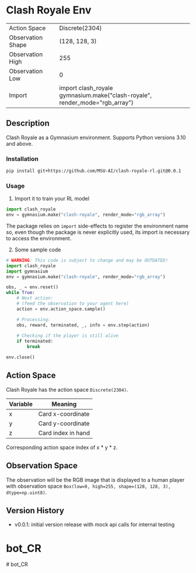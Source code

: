 # Clash Royale Env

<table>
    <tbody>
        <tr>
            <td>Action Space</td>
            <td>Discrete(2304)</td>
        </tr>
        <tr>
            <td>Observation Shape</td>
            <td>(128, 128, 3)</td>
        </tr>
        <tr>
            <td>Observation High</td>
            <td>255</td>
        </tr>
        <tr>
            <td>Observation Low</td>
            <td>0</td>
        </tr>
        <tr>
            <td>Import</td>
            <td>import clash_royale  <br/>gymnasium.make("clash-royale", render_mode="rgb_array")</td>
        </tr>
    </tbody>
</table>

## Description

Clash Royale as a Gymnasium environment.
Supports Python versions 3.10 and above.

### Installation

```bash
pip install git+https://github.com/MSU-AI/clash-royale-rl.git@0.0.1
```

### Usage

1. Import it to train your RL model

```python
import clash_royale
env = gymnasium.make("clash-royale", render_mode="rgb_array")
```

The package relies on ```import``` side-effects to register the environment
name so, even though the package is never explicitly used, its import is
necessary to access the environment.

2. Some sample code
```python
# WARNING: This code is subject to change and may be OUTDATED!
import clash_royale
import gymnasium
env = gymnasium.make("clash-royale", render_mode="rgb_array")

obs, _ = env.reset()
while True:
    # Next action:
    # (feed the observation to your agent here)
    action = env.action_space.sample()

    # Processing:
    obs, reward, terminated, _, info = env.step(action)
    
    # Checking if the player is still alive
    if terminated:
        break

env.close()
```

## Action Space

Clash Royale has the action space `Discrete(2304)`.

| Variable | Meaning            |
|----------|--------------------|
| x        | Card x-coordinate  |
| y        | Card y-coordinate  |
| z        | Card index in hand |

Corresponding action space index of x * y * z.

## Observation Space

The observation will be the RGB image that is displayed to a human player with
observation space `Box(low=0, high=255, shape=(128, 128, 3), dtype=np.uint8)`.


## Version History

- v0.0.1: initial version release with mock api calls for internal testing
# bot_CR
#   b o t _ C R  
 
